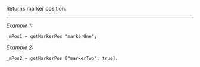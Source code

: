 Returns marker position.


---
*Example 1:*
```sqf
_mPos1 = getMarkerPos "markerOne";
```

*Example 2:*
```sqf
_mPos2 = getMarkerPos ["markerTwo", true];
```